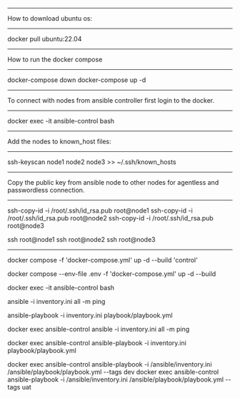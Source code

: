 ********************************************************************************************************* 
How to download ubuntu os:
********************************************************************************************************* 
docker pull ubuntu:22.04

********************************************************************************************************* 
How to run the docker compose 
*********************************************************************************************************
docker-compose down
docker-compose up -d

********************************************************************************************************* 
To connect with nodes from ansible controller first login to the docker.
*********************************************************************************************************

docker exec -it ansible-control bash

*********************************************************************************************************
Add the nodes to known_host files:
*********************************************************************************************************

ssh-keyscan node1 node2 node3 >> ~/.ssh/known_hosts

*********************************************************************************************************
Copy the public key from ansible node to other nodes for agentless and passwordless connection.
*********************************************************************************************************

ssh-copy-id -i /root/.ssh/id_rsa.pub root@node1
ssh-copy-id -i /root/.ssh/id_rsa.pub root@node2
ssh-copy-id -i /root/.ssh/id_rsa.pub root@node3

ssh root@node1
ssh root@node2
ssh root@node3

*********************************************************************************************************

docker compose -f 'docker-compose.yml' up -d --build 'control'

docker compose  --env-file .env -f 'docker-compose.yml' up -d --build

docker exec -it ansible-control bash

ansible -i inventory.ini all -m ping

ansible-playbook -i inventory.ini playbook/playbook.yml

docker exec ansible-control ansible -i inventory.ini all -m ping

docker exec ansible-control ansible-playbook -i inventory.ini playbook/playbook.yml

docker exec ansible-control ansible-playbook -i /ansible/inventory.ini /ansible/playbook/playbook.yml --tags dev
docker exec ansible-control ansible-playbook -i /ansible/inventory.ini /ansible/playbook/playbook.yml --tags uat
